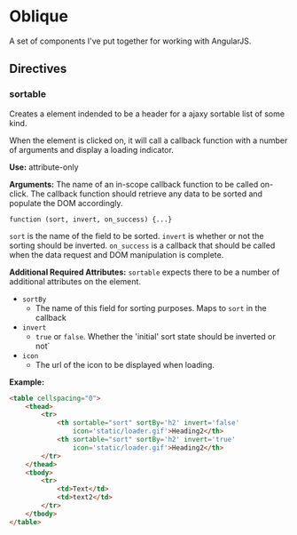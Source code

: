 Oblique
=======

A set of components I've put together for working with
AngularJS.

Directives
----------

### sortable

Creates a element indended to be a header for a ajaxy sortable
list of some kind. 

When the element is clicked on, it will call a callback 
function with a number of arguments and display a loading 
indicator.

**Use:** attribute-only

**Arguments:** The name of an in-scope callback function to be
called on-click. The callback function should retrieve any data
to be sorted and populate the DOM accordingly.

    function (sort, invert, on_success) {...}

`sort` is the name of the field to be sorted.
`invert` is whether or not the sorting should be inverted.
`on_success` is a callback that should be called when the data
request and DOM manipulation is complete. 
          
**Additional Required Attributes:** `sortable` expects there to
be a number of additional attributes on the element. 

- `sortBy`
    - The name of this field for sorting purposes. Maps to `sort`
      in the callback
- `invert`
    - `true` or `false`. Whether the 'initial' sort state should
      be inverted or not`
- `icon`
    - The url of the icon to be displayed when loading.


**Example:**

```html
<table cellspacing="0">
    <thead>
        <tr>
            <th sortable="sort" sortBy='h2' invert='false'
                icon='static/loader.gif'>Heading2</th>
            <th sortable="sort" sortBy='h2' invert='true' 
                icon='static/loader.gif'>Heading2</th>
        </tr>
    </thead>
    <tbody>
        <tr>
            <td>Text</td>
            <td>text2</td>
        </tr>
    </tbody>
</table>
```
        

